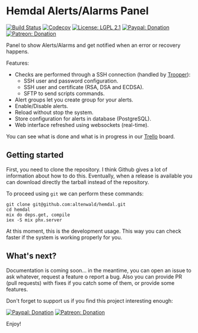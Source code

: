 # Hemdal Alerts/Alarms Panel

[![Build Status](https://img.shields.io/travis/altenwald/hemdal/master.svg)](https://travis-ci.org/altenwald/hemdal)
[![Codecov](https://img.shields.io/codecov/c/github/altenwald/hemdal.svg)](https://codecov.io/gh/altenwald/hemdal)
[![License: LGPL 2.1](https://img.shields.io/github/license/altenwald/hemdal.svg)](https://raw.githubusercontent.com/altenwald/hemdal/master/COPYING)
[![Paypal: Donation](https://img.shields.io/badge/paypal-donation-yellow)](https://www.paypal.com/cgi-bin/webscr?cmd=_s-xclick&hosted_button_id=RC5F8STDA6AXE)
[![Patreon: Donation](https://img.shields.io/badge/patreon-donation-yellow)](https://www.patreon.com/altenwald)

Panel to show Alerts/Alarms and get notified when an error or recovery happens.

Features:

- Checks are performed through a SSH connection (handled by [Trooper](https://github.com/army-cat/trooper)):
  - SSH user and password configuration.
  - SSH user and certificate (RSA, DSA and ECDSA).
  - SFTP to send scripts commands.
- Alert groups let you create group for your alerts.
- Enable/Disable alerts.
- Reload without stop the system.
- Store configuration for alerts in database (PostgreSQL).
- Web interface refreshed using websockets (real-time).

You can see what is done and what is in progress in our [Trello](https://trello.com/b/07r5YR8Y/hemdal) board.

## Getting started

First, you need to clone the repository. I think Github gives a lot of information about how to do this. Eventually, when a release is available you can download directly the tarball instead of the repository.

To proceed using `git` we can perform these commands:

```
git clone git@github.com:altenwald/hemdal.git
cd hemdal
mix do deps.get, compile
iex -S mix phx.server
```

At this moment, this is the development usage. This way you can check faster if the system is working properly for you.

## What's next?

Documentation is coming soon... in the meantime, you can open an issue to ask whatever, request a feature o report a bug. Also you can provide PR (pull requests) with fixes if you catch some of them, or provide some features.

Don't forget to support us if you find this project interesting enough:

[![Paypal: Donation](https://img.shields.io/badge/paypal-donation-yellow)](https://www.paypal.com/cgi-bin/webscr?cmd=_s-xclick&hosted_button_id=RC5F8STDA6AXE)
[![Patreon: Donation](https://img.shields.io/badge/patreon-donation-yellow)](https://www.patreon.com/altenwald)

Enjoy!
